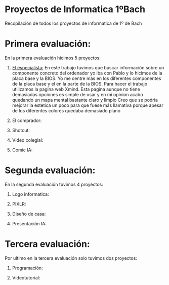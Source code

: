 # Proyectos de Informatica 1ºBach
Recopilación de todos los proyectos de informatica de 1º de Bach

# Primera evaluación:
En la primera evaluación hicimos 5 proyectos:
1. [El especialista:](https://xmind.ai/share/5OQv0Opo)
En este trabajo tuvimos que buscar información sobre un componente concreto del ordenador yo iba con Pablo y lo hicimos de la placa base y la BIOS.
Yo me centre más en los diferentes componentes de la placa base y el en la parte de la BIOS.
Para hacer el trabajo utilizamos la pagina web Xmind. Esta pagina aunque no tiene demasiadas opciones es simple de usar y en mi opinion acabo quedando un mapa mental bastante claro y limpio
Creo que se podria mejorar la estetica un poco para que fuese más llamativa porque apesar de los diferentes colores quedaba demasiado plano

3. El comprador:

4. Shotcut:

5. Video colegial:

6. Comic IA:

# Segunda evaluación:
En la segunda evaluación tuvimos 4 proyectos:
1. Logo informatica:

2. PIXLR:

3. Diseño de casa:

4. Presentación IA:

# Tercera evaluación:
Por ultimo en la tercera evaluación solo tuvimos dos proyectos:
1. Programación:

2. Videotutorial:
   
